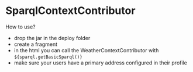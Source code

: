 # SparqlContextContributor


How to use?
- drop the jar in the deploy folder
- create a fragment
- in the html you can call the WeatherContextContributor with `${sparql.getBasicSparql()}`
- make sure your users have a primary address configured in their profile